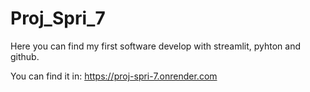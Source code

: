 # Proj_Spri_7
Here you can find my first software develop with streamlit, pyhton and github.

You can find it in: https://proj-spri-7.onrender.com
